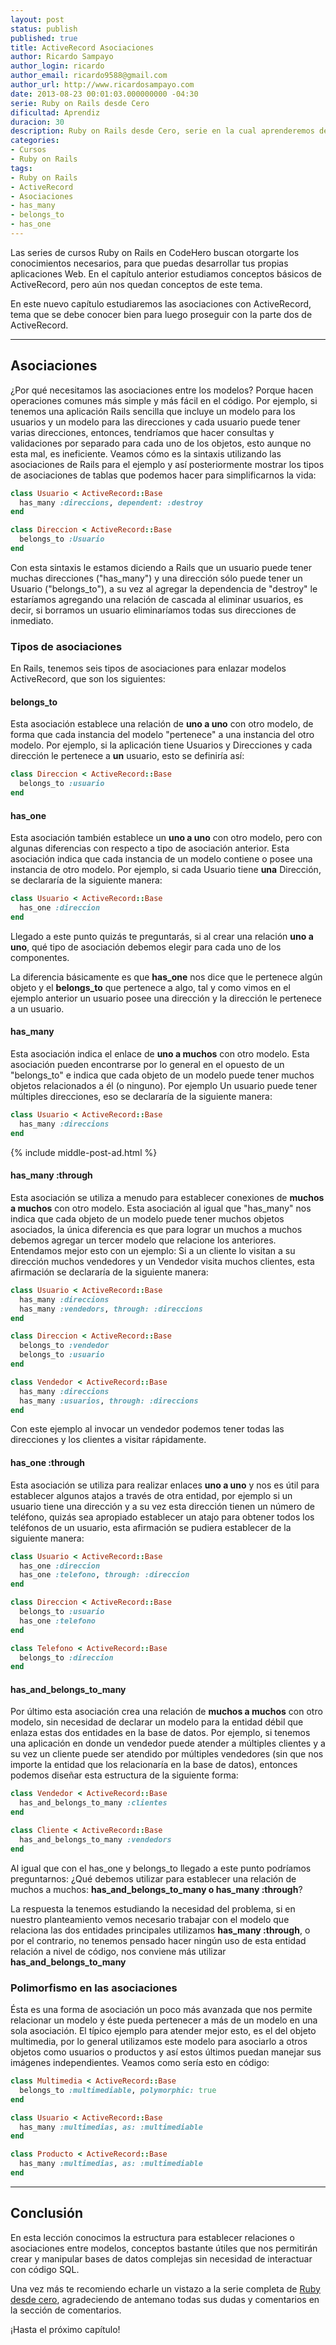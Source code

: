 ```yaml
---
layout: post
status: publish
published: true
title: ActiveRecord Asociaciones
author: Ricardo Sampayo
author_login: ricardo
author_email: ricardo9588@gmail.com
author_url: http://www.ricardosampayo.com
date: 2013-08-23 00:01:03.000000000 -04:30
serie: Ruby on Rails desde Cero
dificultad: Aprendiz
duracion: 30
description: Ruby on Rails desde Cero, serie en la cual aprenderemos del framework, aprendiendo en este capítulo de las asociaciones con ActiveRecord.
categories:
- Cursos
- Ruby on Rails
tags:
- Ruby on Rails
- ActiveRecord
- Asociaciones
- has_many
- belongs_to
- has_one
---
```

<p>Las series de cursos Ruby on Rails en CodeHero buscan otorgarte los conocimientos necesarios, para que puedas desarrollar tus propias aplicaciones Web. En el capítulo anterior estudiamos conceptos básicos de ActiveRecord, pero aún nos quedan conceptos de este tema.</p>

<p>En este nuevo capítulo estudiaremos las asociaciones con ActiveRecord, tema que se debe conocer bien para luego proseguir con la parte dos de ActiveRecord.</p>

<hr />

<h2>Asociaciones</h2>

<p>¿Por qué necesitamos las asociaciones entre los modelos? Porque hacen operaciones comunes más simple y más fácil en el código. Por ejemplo, si tenemos una aplicación Rails sencilla que incluye un modelo para los usuarios y un modelo para las direcciones y cada usuario puede tener varias direcciones, entonces, tendríamos que hacer consultas y validaciones por separado para cada uno de los objetos, esto aunque no esta mal, es ineficiente. Veamos cómo es la sintaxis utilizando las asociaciones de Rails para el ejemplo y así posteriormente mostrar los tipos de asociaciones de tablas que podemos hacer para simplificarnos la vida:</p>

```ruby
class Usuario < ActiveRecord::Base
  has_many :direccions, dependent: :destroy
end

class Direccion < ActiveRecord::Base
  belongs_to :Usuario
end
```

<p>Con esta sintaxis le estamos diciendo a Rails que un usuario puede tener muchas direcciones ("has_many") y una dirección sólo puede tener un Usuario ("belongs_to"), a su vez al agregar la dependencia de "destroy" le estaríamos agregando una relación de cascada al eliminar usuarios, es decir, si borramos un usuario eliminaríamos todas sus direcciones de inmediato.</p>

<h3>Tipos de asociaciones</h3>

<p>En Rails, tenemos seis tipos de asociaciones para enlazar modelos ActiveRecord, que son los siguientes:</p>

<h4>belongs_to</h4>

<p>Esta asociación establece una relación de <strong>uno a uno</strong> con otro modelo, de forma que cada instancia del modelo "pertenece" a una instancia del otro modelo. Por ejemplo, si la aplicación tiene Usuarios y Direcciones y cada dirección le pertenece a <strong>un</strong> usuario, esto se definiría así:</p>

```ruby
class Direccion < ActiveRecord::Base
  belongs_to :usuario
end
```

<h4>has_one</h4>

<p>Esta asociación también establece un <strong>uno a uno</strong> con otro modelo, pero con algunas diferencias con respecto a tipo de asociación anterior. Esta asociación indica que cada instancia de un modelo contiene o posee una instancia de otro modelo. Por ejemplo, si cada Usuario tiene <strong>una</strong> Dirección, se declararía de la siguiente manera:</p>

```ruby
class Usuario < ActiveRecord::Base
  has_one :direccion
end
```

<p>Llegado a este punto quizás te preguntarás, si al crear una relación <strong>uno a uno</strong>, qué tipo de asociación debemos elegir para cada uno de los componentes.</p>

<p>La diferencia básicamente es que <strong>has_one</strong> nos dice que le pertenece algún objeto y el <strong>belongs_to</strong> que pertenece a algo, tal y como vimos en el ejemplo anterior un usuario posee una dirección y la dirección le pertenece a un usuario.</p>

<h4>has_many</h4>

<p>Esta asociación indica el enlace de <strong>uno a muchos</strong> con otro modelo. Esta asociación pueden encontrarse por lo general en el opuesto de un "belongs_to" e indica que cada objeto de un modelo puede tener muchos objetos relacionados a él (o ninguno). Por ejemplo Un usuario puede tener múltiples direcciones, eso se declararía de la siguiente manera:</p>

```ruby
class Usuario < ActiveRecord::Base
  has_many :direccions
end
```

{% include middle-post-ad.html %}

<h4>has_many :through</h4>

<p>Esta asociación se utiliza a menudo para establecer conexiones de  <strong>muchos a muchos</strong> con otro modelo. Esta asociación al igual que "has_many" nos indica que cada objeto de un modelo puede tener muchos objetos asociados, la única diferencia es que para lograr un muchos a muchos debemos agregar un tercer modelo que relacione los anteriores. Entendamos mejor esto con un ejemplo: Si a un cliente lo visitan a su dirección muchos vendedores y un Vendedor visita muchos clientes, esta afirmación se declararía de la siguiente manera:</p>

```ruby
class Usuario < ActiveRecord::Base
  has_many :direccions
  has_many :vendedors, through: :direccions
end

class Direccion < ActiveRecord::Base
  belongs_to :vendedor
  belongs_to :usuario
end

class Vendedor < ActiveRecord::Base
  has_many :direccions
  has_many :usuarios, through: :direccions
end
```

<p>Con este ejemplo al invocar un vendedor podemos tener todas las direcciones y los clientes a visitar rápidamente.</p>

<h4>has_one :through</h4>

<p>Esta asociación se utiliza para realizar enlaces <strong>uno a uno</strong> y nos es útil para establecer algunos atajos a través de otra entidad, por ejemplo si un usuario tiene una dirección y a su vez esta dirección tienen un número de teléfono, quizás sea apropiado establecer un atajo para obtener todos los teléfonos de un usuario, esta afirmación se pudiera establecer de la siguiente manera:</p>

```ruby
class Usuario < ActiveRecord::Base
  has_one :direccion
  has_one :telefono, through: :direccion
end

class Direccion < ActiveRecord::Base
  belongs_to :usuario
  has_one :telefono
end

class Telefono < ActiveRecord::Base
  belongs_to :direccion
end
```

<h4>has_and_belongs_to_many</h4>

<p>Por último esta asociación crea una relación de  <strong>muchos a muchos</strong> con otro modelo, sin necesidad de declarar un modelo para la entidad débil que enlaza estas dos entidades en la base de datos. Por ejemplo, si tenemos una aplicación en donde un vendedor puede atender a múltiples clientes y a su vez un cliente puede ser atendido por múltiples vendedores (sin que nos importe la entidad que los relacionaría en la base de datos), entonces podemos diseñar esta estructura de la siguiente forma:</p>

```ruby
class Vendedor < ActiveRecord::Base
  has_and_belongs_to_many :clientes
end

class Cliente < ActiveRecord::Base
  has_and_belongs_to_many :vendedors
end
```

<p>Al igual que con el has_one y belongs_to llegado a este punto podríamos preguntarnos: ¿Qué debemos utilizar para establecer una relación de muchos a muchos: <strong>has_and_belongs_to_many o has_many :through</strong>?</p>

<p>La respuesta la tenemos estudiando la necesidad del problema, si en nuestro planteamiento vemos necesario trabajar con el modelo que relaciona las dos entidades principales utilizamos <strong>has_many :through</strong>, o por el contrario, no tenemos pensado hacer ningún uso de esta entidad relación a nivel de código, nos conviene más utilizar <strong>has_and_belongs_to_many</strong></p>

<h3>Polimorfismo en las asociaciones</h3>

<p>Ésta es una forma de asociación un poco más avanzada que nos permite relacionar un modelo y éste pueda pertenecer a más de un modelo en una sola asociación. El típico ejemplo para atender mejor esto, es el del objeto multimedia, por lo general utilizamos este modelo para asociarlo a otros objetos como usuarios o productos y así estos últimos puedan manejar sus imágenes independientes. Veamos como sería esto en código:</p>

```ruby
class Multimedia < ActiveRecord::Base
  belongs_to :multimediable, polymorphic: true
end

class Usuario < ActiveRecord::Base
  has_many :multimedias, as: :multimediable
end

class Producto < ActiveRecord::Base
  has_many :multimedias, as: :multimediable
end
```

<hr />

<h2>Conclusión</h2>

<p>En esta lección conocimos la estructura para establecer relaciones o asociaciones entre modelos, conceptos bastante útiles que nos permitirán crear y manipular bases de datos complejas sin necesidad de interactuar con código SQL.</p>

<p>Una vez más te recomiendo echarle un vistazo a la serie completa de <a href="http://codehero.co/category/cursos/rails/">Ruby desde cero</a>, agradeciendo de antemano todas sus dudas y comentarios en la sección de comentarios.</p>

<p>¡Hasta el próximo capítulo!</p>
